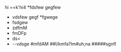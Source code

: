 hi
==k'hi4
*fdsfew
gegfew
* vdsfew
gegf
*fgwege
* fsdgew
* zdfmM
* fmDFp
* ds<
* --vdsge
#mfdAM
##l/kmfa?lm#uh;na
#####sgnfl
